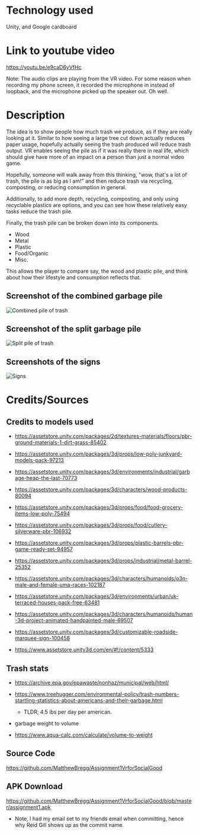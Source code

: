 
# Technology used

Unity, and Google cardboard

# Link to youtube video 

https://youtu.be/e9caD6yVfHc

Note: The audio clips are playing from the VR video.
For some reason when recording my phone screen, it recorded the microphone in instead of loopback, and the microphone picked up the speaker out.
Oh well.


# Description
The idea is to show people how much trash we produce, as if they are really looking at it.
Similar to how seeing a large tree cut down actually reduces paper usage, hopefully actually seeing the trash produced will reduce trash output. VR enables seeing the pile as if it was really there in real life, which should give have more of an impact on a person than just a normal video game.

Hopefully, someone will walk away from this thinking, "wow, that's a lot of trash, the pile is as big as I am!" and then
reduce trash via recycling, composting, or reducing consumption in general.

Additionally, to add more depth, recycling, composting, and only using recyclable plastics are options, and you can see how these relatively easy tasks reduce the trash pile.

Finally, the trash pile can be broken down into its components.

- Wood
- Metal
- Plastic
- Food/Organic
- Misc.

This allows the player to compare say, the wood and plastic pile, and think about how their lifestyle and consumption reflects that. 


## Screenshot of the combined garbage pile
![Combined pile of trash](https://i.imgur.com/67xMibq.jpg)
## Screenshot of the split garbage pile
![Split pile of trash](https://i.imgur.com/aU4bcsI.jpg)
## Screenshots of the signs
![Signs](https://i.imgur.com/k6LZdXY.jpg)

# Credits/Sources


## Credits to models used 

- https://assetstore.unity.com/packages/2d/textures-materials/floors/pbr-ground-materials-1-dirt-grass-85402

- https://assetstore.unity.com/packages/3d/props/low-poly-junkyard-models-pack-97213

- https://assetstore.unity.com/packages/3d/environments/industrial/garbage-heap-the-last-70773

- https://assetstore.unity.com/packages/3d/characters/wood-products-80094

- https://assetstore.unity.com/packages/3d/props/food/food-grocery-items-low-poly-75494

- https://assetstore.unity.com/packages/3d/props/food/cutlery-silverware-pbr-106932


- https://assetstore.unity.com/packages/3d/props/plastic-barrels-pbr-game-ready-set-94957

- https://assetstore.unity.com/packages/3d/props/industrial/metal-barrel-25352

- https://assetstore.unity.com/packages/3d/characters/humanoids/o3n-male-and-female-uma-races-102187

- https://assetstore.unity.com/packages/3d/environments/urban/uk-terraced-houses-pack-free-63481

- https://assetstore.unity.com/packages/3d/characters/humanoids/human-3d-project-animated-handpainted-male-69507

- https://assetstore.unity.com/packages/3d/customizable-roadside-marquee-sign-100458

- https://www.assetstore.unity3d.com/en/#!/content/5333



## Trash stats

- https://archive.epa.gov/epawaste/nonhaz/municipal/web/html/

- https://www.treehugger.com/environmental-policy/trash-numbers-startling-statistics-about-americans-and-their-garbage.html
   - TLDR; 4.5 ibs per day per american.

- garbage weight to volume
- https://www.aqua-calc.com/calculate/volume-to-weight

## Source Code
https://github.com/MatthewBregg/Assignment1VrforSocialGood

## APK Download
https://github.com/MatthewBregg/Assignment1VrforSocialGood/blob/master/assignment1.apk

- Note, I had my email set to my friends email when committing, hence why Reid Gill shows up as the commit name.

